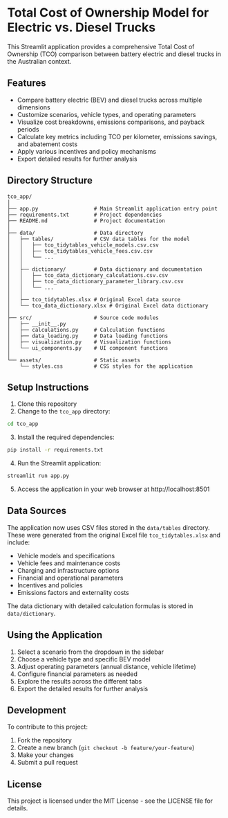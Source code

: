 # Total Cost of Ownership Model for Electric vs. Diesel Trucks

This Streamlit application provides a comprehensive Total Cost of Ownership (TCO) comparison between battery electric and diesel trucks in the Australian context.

## Features

- Compare battery electric (BEV) and diesel trucks across multiple dimensions
- Customize scenarios, vehicle types, and operating parameters
- Visualize cost breakdowns, emissions comparisons, and payback periods
- Calculate key metrics including TCO per kilometer, emissions savings, and abatement costs
- Apply various incentives and policy mechanisms
- Export detailed results for further analysis

## Directory Structure

```
tco_app/
│
├── app.py                  # Main Streamlit application entry point
├── requirements.txt        # Project dependencies
├── README.md               # Project documentation
│
├── data/                   # Data directory
│   ├── tables/             # CSV data tables for the model
│   │   ├── tco_tidytables_vehicle_models.csv.csv
│   │   ├── tco_tidytables_vehicle_fees.csv.csv
│   │   └── ...
│   │
│   ├── dictionary/         # Data dictionary and documentation
│   │   ├── tco_data_dictionary_calculations.csv.csv
│   │   ├── tco_data_dictionary_parameter_library.csv.csv
│   │   └── ...
│   │
│   ├── tco_tidytables.xlsx # Original Excel data source
│   └── tco_data_dictionary.xlsx # Original Excel data dictionary
│
├── src/                    # Source code modules
│   ├── __init__.py
│   ├── calculations.py     # Calculation functions
│   ├── data_loading.py     # Data loading functions
│   ├── visualization.py    # Visualization functions
│   └── ui_components.py    # UI component functions
│
└── assets/                 # Static assets
    └── styles.css          # CSS styles for the application
```

## Setup Instructions

1. Clone this repository
2. Change to the `tco_app` directory:

```bash
cd tco_app
```

3. Install the required dependencies:

```bash
pip install -r requirements.txt
```

4. Run the Streamlit application:

```bash
streamlit run app.py
```

5. Access the application in your web browser at http://localhost:8501

## Data Sources

The application now uses CSV files stored in the `data/tables` directory. These were generated from the original Excel file `tco_tidytables.xlsx` and include:

- Vehicle models and specifications
- Vehicle fees and maintenance costs
- Charging and infrastructure options
- Financial and operational parameters
- Incentives and policies
- Emissions factors and externality costs

The data dictionary with detailed calculation formulas is stored in `data/dictionary`.

## Using the Application

1. Select a scenario from the dropdown in the sidebar
2. Choose a vehicle type and specific BEV model
3. Adjust operating parameters (annual distance, vehicle lifetime)
4. Configure financial parameters as needed
5. Explore the results across the different tabs
6. Export the detailed results for further analysis

## Development

To contribute to this project:

1. Fork the repository
2. Create a new branch (`git checkout -b feature/your-feature`)
3. Make your changes
4. Submit a pull request

## License

This project is licensed under the MIT License - see the LICENSE file for details.

